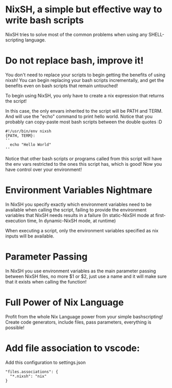 # NixSH, a simple but effective way to write bash scripts

NixSH tries to solve most of the common problems when using any SHELL-scripting language.

# Do not replace bash, improve it!

You don't need to replace your scripts to begin getting the benefits of using nixsh! 
You can begin replacing your bash scripts incrementally, and get the benefits even on bash scripts that remain untouched!

To begin using NixSH, you only have to create a nix expression that returns the script!

In this case, the only envars inherited to the script will be PATH and TERM. And will use the "echo" command to print hello world.
Notice that you probably can copy-paste most bash scripts between the double quotes  :D

```
#!/usr/bin/env nixsh
{PATH, TERM}:
''
  echo "Hello World"
''
```

Notice that other bash scripts or programs called from this script will have the env vars restricted to the ones this script has, which is good! Now you have control over your environment!


# Environment Variables Nightmare
In NixSH you specify exactly which environment variables need to be available when calling the script,
failing to provide the environment variables that NixSH needs results in a failure (In static-NixSH mode at first-execution time, In dynamic-NixSH mode, at runtime)

When executing a script, only the environment variables specified as nix inputs will be available.

# Parameter Passing
In NixSH you use environment variables as the main parameter passing between NixSH files, no more $1 or $2, just use a name and it will make sure that it exists when calling the function!

# Full Power of Nix Language
Profit from the whole Nix Language power from your simple bashscripting! 
Create code generators, include files, pass parameters, everything is possible!

# Add file association to vscode:

Add this configuration to settings.json

```
"files.associations": {
  "*.nixsh": "nix"
}
```